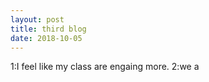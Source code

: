 ```yaml
---
layout: post
title: third blog
date: 2018-10-05
---
```


1:I feel like my class are engaing more.
2:we a
